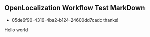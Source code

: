 ## OpenLocalization Workflow Test MarkDown
* 05de6f90-4316-4ba2-b124-24600dd7cadc 
thanks!

Hello world
